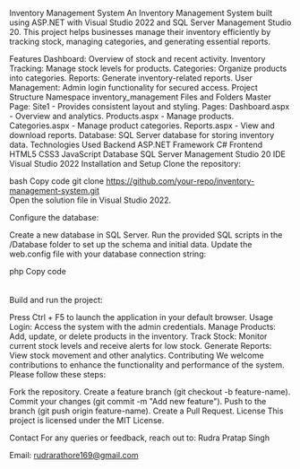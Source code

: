 Inventory Management System
An Inventory Management System built using ASP.NET with Visual Studio 2022 and SQL Server Management Studio 20. This project helps businesses manage their inventory efficiently by tracking stock, managing categories, and generating essential reports.

Features
Dashboard: Overview of stock and recent activity.
Inventory Tracking: Manage stock levels for products.
Categories: Organize products into categories.
Reports: Generate inventory-related reports.
User Management: Admin login functionality for secured access.
Project Structure
Namespace
inventory_management
Files and Folders
Master Page: Site1 - Provides consistent layout and styling.
Pages:
Dashboard.aspx - Overview and analytics.
Products.aspx - Manage products.
Categories.aspx - Manage product categories.
Reports.aspx - View and download reports.
Database: SQL Server database for storing inventory data.
Technologies Used
Backend
ASP.NET Framework
C#
Frontend
HTML5
CSS3
JavaScript
Database
SQL Server Management Studio 20
IDE
Visual Studio 2022
Installation and Setup
Clone the repository:

bash
Copy code
git clone https://github.com/your-repo/inventory-management-system.git  
Open the solution file in Visual Studio 2022.

Configure the database:

Create a new database in SQL Server.
Run the provided SQL scripts in the /Database folder to set up the schema and initial data.
Update the web.config file with your database connection string:

php
Copy code
<connectionStrings>  
    <add name="InventoryDB" connectionString="Your-Connection-String-Here" providerName="System.Data.SqlClient" />  
</connectionStrings>  
Build and run the project:

Press Ctrl + F5 to launch the application in your default browser.
Usage
Login: Access the system with the admin credentials.
Manage Products: Add, update, or delete products in the inventory.
Track Stock: Monitor current stock levels and receive alerts for low stock.
Generate Reports: View stock movement and other analytics.
Contributing
We welcome contributions to enhance the functionality and performance of the system. Please follow these steps:

Fork the repository.
Create a feature branch (git checkout -b feature-name).
Commit your changes (git commit -m "Add new feature").
Push to the branch (git push origin feature-name).
Create a Pull Request.
License
This project is licensed under the MIT License.

Contact
For any queries or feedback, reach out to:
Rudra Pratap Singh

Email: rudrarathore169@gmail.com


